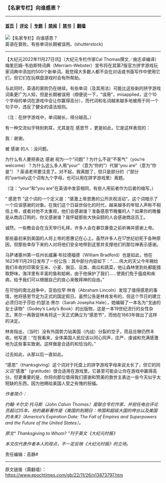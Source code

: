 ### 【名家专栏】向谁感恩？

---

#### [首页](../../../..?n13873797) &nbsp;|&nbsp; [评论](../../../../../epoch-comment?n13873797) &nbsp;|&nbsp; [专题](../../../../../epoch-special?n13873797) &nbsp;|&nbsp; [禁闻](../../../../../epoch-news?n13873797) &nbsp;|&nbsp; [禁书](../../../../../books?n13873797) &nbsp;|&nbsp; [翻墙](https://github.com/gfw-breaker/nogfw/blob/master/README.md?n13873797)


<div><img alt="【名家专栏】向谁感恩？" class="attachment-djy_600_400 size-djy_600_400 wp-post-image" src="https://i.epochtimes.com/assets/uploads/2022/11/id13873799-shutterstock_2221479985-600x400.jpg"/>
<div class="caption">
 英语在衰败，有些单词长期被误用。(shutterstock)
</div></div><hr/><div class="post_content" id="artbody" itemprop="articleBody">
 <!-- article content begin -->
 <p>
  【大纪元2022年11月27日讯】（大纪元专栏作家Cal Thomas撰文／曲志卓编译）梅里厄姆-韦伯斯特词典（Merriam-Webster）宣布将在其第7版官方拼字游戏玩家词典中添加约500个新单词。我觉得大多数人都不会在对话或书面写作中使用它们，但它们在玩棋盘游戏时会有所帮助。
 </p>
 <p>
  与此同时，英语的衰败仍在继续。有些单词（及其用法）可能比这些新的拼字游戏词条更广为人知，但是长期被误用（顺便说一下，“误用”，misapplied，这个10个字母的单词在游戏中会让你赢得高分），而代词和名词越来越多地被用于同一个句子中，违反了健全的语法规则。
 </p>
 <p>
  （注：在拼字游戏中，单词越长，得分越高。）
 </p>
 <p>
  有一种交流似乎特别刺耳，尤其是在
  <ok href="https://www.epochtimes.com/gb/tag/%E6%84%9F%E6%81%A9%E8%8A%82.html">
   感恩节
  </ok>
  ，更是如此，它是这样表现的：
 </p>
 <p>
  我：谢谢。
 </p>
 <p>
  被
  <ok href="https://www.epochtimes.com/gb/tag/%E6%84%9F%E8%B0%A2.html">
   感谢
  </ok>
  的人：没问题。
 </p>
 <p>
  为什么有人要把表达
  <ok href="https://www.epochtimes.com/gb/tag/%E6%84%9F%E8%B0%A2.html">
   感谢
  </ok>
  视为一个“问题”？为什么不说“不客气”（you’re welcome）？为什么这么多人用“your”（意为“你的”）代替“you are”（意为“你是”）？英语老师要注意了。对不起，我离题了，但只是部分的（“部分的”partially这个词有九个字母，也可以用在拼字游戏里）离题。
 </p>
 <p>
  （注：“your”和“you are”在英语中发音相同，有些人用前者作为后者的缩写。）
 </p>
 <p>
  “
  <ok href="https://www.epochtimes.com/gb/tag/%E6%84%9F%E6%81%A9%E8%8A%82.html">
   感恩节
  </ok>
  ”这个词的一个定义是：“感激上帝恩惠的公开庆祝活动”。这个词暗示了一个应该感谢的对象。在我们这个日益世俗化的时代，越来越多的年轻人声称不相信上帝，或者对他不太重视，他们会感谢谁？准备感恩节晚餐的人？如果你的晚餐是从商店订购的，你又感谢谁？我怀疑那些大快朵颐的人会感谢商店员工。
 </p>
 <p>
  诚然，一些教会会在当天举行礼拜，许多人会在暴饮暴食之前祈祷并感谢上帝。
 </p>
 <p>
  那些最初来到美国的人将上帝的恩惠记在心上。虽然许多人在17世纪初死于各种原因，但那些幸存下来的人对将他们安全地带到这里并支撑他们的那位神表示感谢。
 </p>
 <p>
  马萨诸塞州第一任州长威廉‧布拉德福德（William Bradford）也是如此，他在1623年11月29日发布了一份公告：其中部分内容如下：“……伟大的天父今年赐给我们丰收的印第安玉米、小麦、豌豆、豆类、南瓜和蔬菜，他让森林里到处都能猎取野味，海洋里有丰富的鱼和蛤蜊，由于他保护了我们……使我们免于瘟疫和疾病，给予我们可以根据自己的良心来敬拜神的自由。”
 </p>
 <p>
  在可怕的南北战争中，亚伯拉罕‧林肯（Abraham Lincoln）发现了值得感恩的事情，他将感恩节定为正式的国定假日。虽然公告是林肯发布的，但这个节日的建立必须归功于莎拉‧约瑟法‧黑尔（Sarah Josepha Hale），她编辑了一本名为“戈迪的女士读物”（Godey’s Lady’s Book）的出版物，这是一本19世纪流行的女性杂志。黑尔一再敦促林肯将这一天正式确立为“感恩节”，而他在1863年做出了这样的决定。
 </p>
 <p>
  林肯指出，（当时）没有外国势力钻美国（内战）分裂的空子，而且庄稼仍然丰收。他写道：“在我看来，全体美国人民应该以同心同声，庄严、虔诚和充满感激地为这些事实致谢。这样做是合适的和恰当的。”
 </p>
 <p>
  过去如此，从那以后一直如此。
 </p>
 <p>
  “感恩”（thanksgiving）这个词对于托盘上的拼字游戏字母来说太长了，但它的同义词“感激”（gratitude）很合适用在游戏里。它甚至可能会让你在游戏中赢得高分。但更重要的是，你将向那位值得我们感谢和赞美的救世主表达一些今天似乎太短缺的东西，因为他赐给美国人受之有愧的祝福。
 </p>
 <p>
  <em>
   作者简介：
  </em>
 </p>
 <p>
  <em>
   约翰‧卡尔文‧托马斯（John Calvin Thomas）是联合专栏作家、并担任电台评论员超过35年。他的最新著作是《美国的到期日：帝国和超级大国的垮台以及美国的未来》（America’s Expiration Date: The Fall of Empires and Superpowers and the Future of the United States）。
  </em>
 </p>
 <p>
  <em>
   原文“
   <ok href="https://www.theepochtimes.com/thanksgiving-to-whom_4883968.html">
    Thanksgiving to Whom?
   </ok>
   ”刊于英文《大纪元时报》
  </em>
 </p>
 <p>
  <em>
   本文仅代表作者本人的观点，不一定反映《大纪元时报》的立场。
  </em>
 </p>
 <p>
  责任编辑：高静#
 </p>
 <!-- article content end -->
 <div id="below_article_ad">
 </div>
</div>


---

原文链接（需翻墙）：https://www.epochtimes.com/gb/22/11/26/n13873797.htm